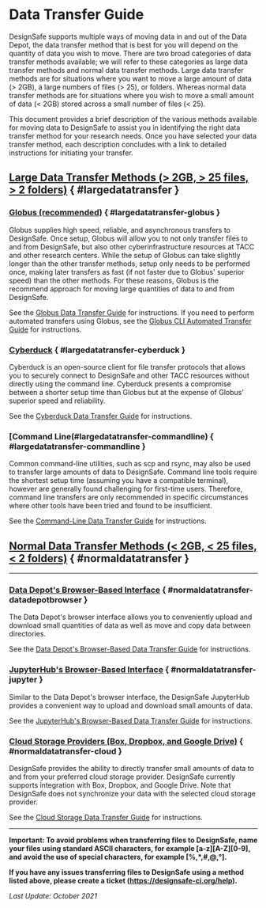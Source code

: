 # Data Transfer Guide

DesignSafe supports multiple ways of moving data in and out of the Data Depot, the data transfer method that is best for you will depend on the quantity of data you wish to move. There are two broad categories of data transfer methods available; we will refer to these categories as large data transfer methods and normal data transfer methods. Large data transfer methods are for situations where you want to move a large amount of data (&gt; 2GB), a large numbers of files (&gt; 25), or folders. Whereas normal data transfer methods are for situations where you wish to move a small amount of data (&lt; 2GB) stored across a small number of files (&lt; 25).

This document provides a brief description of the various methods available for moving data to DesignSafe to assist you in identifying the right data transfer method for your research needs. Once you have selected your data transfer method, each description concludes with a link to detailed instructions for initiating your transfer.

## [Large Data Transfer Methods (&gt; 2GB, &gt; 25 files, &gt; 2 folders)](#largedatatransfer) { #largedatatransfer }

### [Globus (recommended)](#largedatatransfer-globus) { #largedatatransfer-globus }

Globus supplies high speed, reliable, and asynchronous transfers to DesignSafe. Once setup, Globus will allow you to not only transfer files to and from DesignSafe, but also other cyberinfrastructure resources at TACC and other research centers. While the setup of Globus can take slightly longer than the other transfer methods, setup only needs to be performed once, making later transfers as fast (if not faster due to Globus' superior speed) than the other methods. For these reasons, Globus is the recommend approach for moving large quantities of data to and from DesignSafe.

See the <a href="../globusdatatransfer">Globus Data Transfer Guide</a> for instructions. If you need to perform automated transfers using Globus, see the <a href="../globuscommandlinetransfer">Globus CLI Automated Transfer Guide</a> for instructions.

### [Cyberduck](#largedatatransfer-cyberduck) { #largedatatransfer-cyberduck } 

Cyberduck is an open-source client for file transfer protocols that allows you to securely connect to DesignSafe and other TACC resources without directly using the command line. Cyberduck presents a compromise between a shorter setup time than Globus but at the expense of Globus' superior speed and reliability.

See the <a href="../cyberducktransfer">Cyberduck Data Transfer Guide</a> for instructions.

### [Command Line(#largedatatransfer-commandline) { #largedatatransfer-commandline } 

Common command-line utilities, such as scp and rsync, may also be used to transfer large amounts of data to DesignSafe. Command line tools require the shortest setup time (assuming you have a compatible terminal), however are generally found challenging for first-time users. Therefore, command line transfers are only recommended in specific circumstances where other tools have been tried and found to be insufficient.

See the <a href="../globuscommandlinetransfer">Command-Line Data Transfer Guide</a> for instructions.

## [Normal Data Transfer Methods (&lt; 2GB, &lt; 25 files, &lt; 2 folders)](#normaldatatransfer) { #normaldatatransfer } 

---
### [Data Depot's Browser-Based Interface](#normaldatatransfer-datadepotbrowser) { #normaldatatransfer-datadepotbrowser } 

The Data Depot's browser interface allows you to conveniently upload and download small quantities of data as well as move and copy data between directories.

See the <a href="../datadepotbrowser">Data Depot's Browser-Based Data Transfer Guide</a> for instructions.

### [JupyterHub's Browser-Based Interface](#normaldatatransfer-jupyter) { #normaldatatransfer-jupyter } 

Similar to the Data Depot's browser interface, the DesignSafe JupyterHub provides a convenient way to upload and download small amounts of data.

See the <a href="../jupyterbrowser">JupyterHub's Browser-Based Data Transfer Guide</a> for instructions.

### [Cloud Storage Providers (Box, Dropbox, and Google Drive)](#normaldatatransfer-cloud) { #normaldatatransfer-cloud } 

DesignSafe provides the ability to directly transfer small amounts of data to and from your preferred cloud storage provider. DesignSafe currently supports integration with Box, Dropbox, and Google Drive. Note that DesignSafe does not synchronize your data with the selected cloud storage provider.

See the <a href="../cloudstoragetransfer">Cloud Storage Data Transfer Guide</a> for instructions.

---

**Important: To avoid problems when transferring files to DesignSafe, name your files using standard ASCII characters, for example [a-z][A-Z][0-9], and avoid the use of special characters, for example [%,*,#,@,°].**

**If you have any issues transferring files to DesignSafe using a method listed above, please create a ticket (<a href="https://designsafe-ci.org/help">https://designsafe-ci.org/help</a>).**

*Last Update: October 2021*
